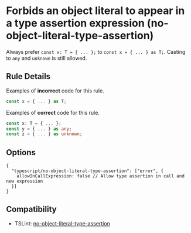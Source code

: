 # Forbids an object literal to appear in a type assertion expression (no-object-literal-type-assertion)

Always prefer `const x: T = { ... };` to `const x = { ... } as T;`. Casting to `any` and `unknown` is still allowed.

## Rule Details

Examples of **incorrect** code for this rule.

```ts
const x = { ... } as T;
```

Examples of **correct** code for this rule.

```ts
const x: T = { ... };
const y = { ... } as any;
const z = { ... } as unknown;
```

## Options

```cjson
{
  "typescript/no-object-literal-type-assertion": ["error", {
    allowInCallExpression: false // Allow type assertion in call and new expression
  }]
}
```

## Compatibility

- TSLint: [no-object-literal-type-assertion](https://palantir.github.io/tslint/rules/no-object-literal-type-assertion/)
